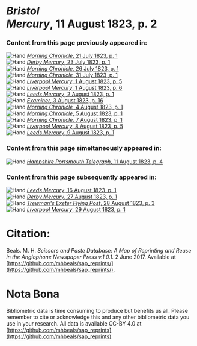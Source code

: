 # *Bristol Mercury*, 11 August 1823, p. 2  
  
### Content from this page previously appeared in:  
![Hand](http://scissorsandpaste.net/wp-content/uploads/2017/06/smallhandpointer.png) [*Morning Chronicle*, 21 July 1823, p. 1](https://mhbeals.github.io/sap_html/Morning-Chronicle/Morning-Chronicle-21-July-1823-p-1)  
![Hand](http://scissorsandpaste.net/wp-content/uploads/2017/06/smallhandpointer.png) [*Derby Mercury*, 23 July 1823, p. 1](https://mhbeals.github.io/sap_html/Derby-Mercury/Derby-Mercury-23-July-1823-p-1)  
![Hand](http://scissorsandpaste.net/wp-content/uploads/2017/06/smallhandpointer.png) [*Morning Chronicle*, 26 July 1823, p. 1](https://mhbeals.github.io/sap_html/Morning-Chronicle/Morning-Chronicle-26-July-1823-p-1)  
![Hand](http://scissorsandpaste.net/wp-content/uploads/2017/06/smallhandpointer.png) [*Morning Chronicle*, 31 July 1823, p. 1](https://mhbeals.github.io/sap_html/Morning-Chronicle/Morning-Chronicle-31-July-1823-p-1)  
![Hand](http://scissorsandpaste.net/wp-content/uploads/2017/06/smallhandpointer.png) [*Liverpool Mercury*, 1 August 1823, p. 5](https://mhbeals.github.io/sap_html/Liverpool-Mercury/Liverpool-Mercury-1-August-1823-p-5)  
![Hand](http://scissorsandpaste.net/wp-content/uploads/2017/06/smallhandpointer.png) [*Liverpool Mercury*, 1 August 1823, p. 6](https://mhbeals.github.io/sap_html/Liverpool-Mercury/Liverpool-Mercury-1-August-1823-p-6)  
![Hand](http://scissorsandpaste.net/wp-content/uploads/2017/06/smallhandpointer.png) [*Leeds Mercury*, 2 August 1823, p. 1](https://mhbeals.github.io/sap_html/Leeds-Mercury/Leeds-Mercury-2-August-1823-p-1)  
![Hand](http://scissorsandpaste.net/wp-content/uploads/2017/06/smallhandpointer.png) [*Examiner*, 3 August 1823, p. 16](https://mhbeals.github.io/sap_html/Examiner/Examiner-3-August-1823-p-16)  
![Hand](http://scissorsandpaste.net/wp-content/uploads/2017/06/smallhandpointer.png) [*Morning Chronicle*, 4 August 1823, p. 1](https://mhbeals.github.io/sap_html/Morning-Chronicle/Morning-Chronicle-4-August-1823-p-1)  
![Hand](http://scissorsandpaste.net/wp-content/uploads/2017/06/smallhandpointer.png) [*Morning Chronicle*, 5 August 1823, p. 1](https://mhbeals.github.io/sap_html/Morning-Chronicle/Morning-Chronicle-5-August-1823-p-1)  
![Hand](http://scissorsandpaste.net/wp-content/uploads/2017/06/smallhandpointer.png) [*Morning Chronicle*, 7 August 1823, p. 1](https://mhbeals.github.io/sap_html/Morning-Chronicle/Morning-Chronicle-7-August-1823-p-1)  
![Hand](http://scissorsandpaste.net/wp-content/uploads/2017/06/smallhandpointer.png) [*Liverpool Mercury*, 8 August 1823, p. 5](https://mhbeals.github.io/sap_html/Liverpool-Mercury/Liverpool-Mercury-8-August-1823-p-5)  
![Hand](http://scissorsandpaste.net/wp-content/uploads/2017/06/smallhandpointer.png) [*Leeds Mercury*, 9 August 1823, p. 1](https://mhbeals.github.io/sap_html/Leeds-Mercury/Leeds-Mercury-9-August-1823-p-1)  
  
### Content from this page simeltaneously appeared in:  
![Hand](http://scissorsandpaste.net/wp-content/uploads/2017/06/smallhandpointer.png) [*Hampshire Portsmouth Telegraph*, 11 August 1823, p. 4](https://mhbeals.github.io/sap_html/Hampshire-Portsmouth-Telegraph/Hampshire-Portsmouth-Telegraph-11-August-1823-p-4)  
  
### Content from this page subsequently appeared in:  
![Hand](http://scissorsandpaste.net/wp-content/uploads/2017/06/smallhandpointer.png) [*Leeds Mercury*, 16 August 1823, p. 1](https://mhbeals.github.io/sap_html/Leeds-Mercury/Leeds-Mercury-16-August-1823-p-1)  
![Hand](http://scissorsandpaste.net/wp-content/uploads/2017/06/smallhandpointer.png) [*Derby Mercury*, 27 August 1823, p. 1](https://mhbeals.github.io/sap_html/Derby-Mercury/Derby-Mercury-27-August-1823-p-1)  
![Hand](http://scissorsandpaste.net/wp-content/uploads/2017/06/smallhandpointer.png) [*Trewman's Exeter Flying Post*, 28 August 1823, p. 3](https://mhbeals.github.io/sap_html/Trewman's-Exeter-Flying-Post/Trewman's-Exeter-Flying-Post-28-August-1823-p-3)  
![Hand](http://scissorsandpaste.net/wp-content/uploads/2017/06/smallhandpointer.png) [*Liverpool Mercury*, 29 August 1823, p. 1](https://mhbeals.github.io/sap_html/Liverpool-Mercury/Liverpool-Mercury-29-August-1823-p-1)  


# Citation: 

Beals. M. H. *Scissors and Paste Database: A Map of Reprinting and Reuse in the Anglophone Newspaper Press v.1.0.1.* 2 June 2017. Available at [https://github.com/mhbeals/sap_reprints/](https://github.com/mhbeals/sap_reprints/). 

# Nota Bona

Bibliometric data is time consuming to produce but benefits us all. Please remember to cite or acknowledge this and any other bibliometric data you use in your research. All data is available CC-BY 4.0 at [https://github.com/mhbeals/sap_reprints](https://github.com/mhbeals/sap_reprints)
